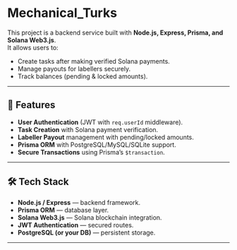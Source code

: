 ﻿# Mechanical_Turks

This project is a backend service built with **Node.js, Express, Prisma, and Solana Web3.js**.  
It allows users to:
- Create tasks after making verified Solana payments.
- Manage payouts for labellers securely.
- Track balances (pending & locked amounts).

---

## 🚀 Features
- **User Authentication** (JWT with `req.userId` middleware).
- **Task Creation** with Solana payment verification.
- **Labeller Payout** management with pending/locked amounts.
- **Prisma ORM** with PostgreSQL/MySQL/SQLite support.
- **Secure Transactions** using Prisma’s `$transaction`.

---

## 🛠️ Tech Stack
- **Node.js / Express** — backend framework.
- **Prisma ORM** — database layer.
- **Solana Web3.js** — Solana blockchain integration.
- **JWT Authentication** — secured routes.
- **PostgreSQL (or your DB)** — persistent storage.

---

